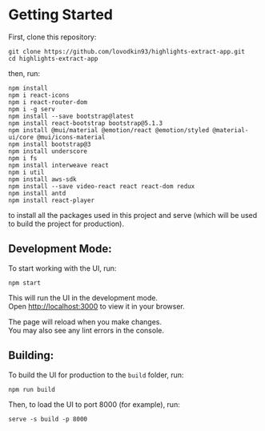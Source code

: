 # Getting Started 
First, clone this repository:
```
git clone https://github.com/lovodkin93/highlights-extract-app.git
cd highlights-extract-app
```
then, run:
```
npm install
npm i react-icons
npm i react-router-dom
npm i -g serv
npm install --save bootstrap@latest
npm install react-bootstrap bootstrap@5.1.3
npm install @mui/material @emotion/react @emotion/styled @material-ui/core @mui/icons-material 
npm install bootstrap@3
npm install underscore
npm i fs
npm install interweave react
npm i util
npm install aws-sdk
npm install --save video-react react react-dom redux
npm install antd
npm install react-player
```
to install all the packages used in this project and serve (which will be used to build the project for production).

## Development Mode:
To start working with the UI, run:
```
npm start
```

This will run the UI in the development mode.\
Open [http://localhost:3000](http://localhost:3000) to view it in your browser.

The page will reload when you make changes.\
You may also see any lint errors in the console.

## Building:
To build the UI for production to the `build` folder, run:
```
npm run build
```
Then, to load the UI to port 8000 (for example), run:
```
serve -s build -p 8000
```
